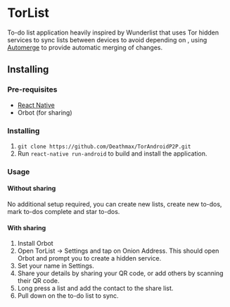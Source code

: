 # TorList
To-do list application heavily inspired by Wunderlist that uses Tor hidden services to sync lists between devices to avoid depending on , using [Automerge](https://github.com/automerge/automerge) to provide automatic merging of changes.

<!--- TODO: Add images --->

## Installing

### Pre-requisites

* [React Native](https://facebook.github.io/react-native/docs/getting-started.html)
* Orbot (for sharing)

### Installing

1. `git clone https://github.com/Deathmax/TorAndroidP2P.git`
2. Run `react-native run-android` to build and install the application.

### Usage

#### Without sharing

No additional setup required, you can create new lists, create new to-dos, mark to-dos complete and star to-dos.

#### With sharing

1. Install Orbot
2. Open TorList -> Settings and tap on Onion Address. This should open Orbot and prompt you to create a hidden service.
3. Set your name in Settings.
4. Share your details by sharing your QR code, or add others by scanning their QR code.
5. Long press a list and add the contact to the share list.
6. Pull down on the to-do list to sync.
